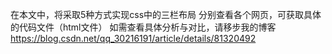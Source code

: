 在本文中，将采取5种方式实现css中的三栏布局
分别查看各个网页，可获取具体的代码文件（html文件）
如需查看具体分析与对比，请移步我的博客<a href="https://blog.csdn.net/qq_30216191/article/details/81320492">https://blog.csdn.net/qq_30216191/article/details/81320492</a>
